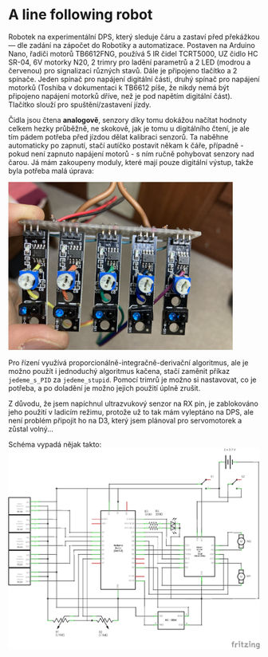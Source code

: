 # A line following robot

Robotek na experimentální DPS, který sleduje čáru a zastaví před překážkou &mdash; dle zadání na zápočet do Robotiky a automatizace. Postaven na Arduino Nano, řadiči motorů TB6612FNG, používá 5 IR čidel TCRT5000, UZ čidlo HC SR-04, 6V motorky N20, 2 trimry pro ladění parametrů a 2 LED (modrou a červenou) pro signalizaci různých stavů. Dále je připojeno tlačítko a 2 spínače. Jeden spínač pro napájení digitální části, druhý spínač pro napájení motorků (Toshiba v dokumentaci k TB6612 píše, že nikdy nemá být připojeno napájení motorků dříve, než je pod napětím digitální část). Tlačítko slouží pro spuštění/zastavení jízdy.

Čidla jsou čtena <strong>analogově</strong>, senzory díky tomu dokážou načítat hodnoty celkem hezky průběžně, ne skokově, jak je tomu u digitálního čtení, je ale tím pádem potřeba před jízdou dělat kalibraci senzorů. Ta naběhne automaticky po zapnutí, stačí autíčko postavit někam k čáře, případně - pokud není zapnuto napájení motorů - s ním ručně pohybovat senzory nad čarou. Já mám zakoupeny moduly, které mají pouze digitální výstup, takže byla potřeba malá úprava:

<img src="https://raw.githubusercontent.com/otula71/KRAA1-line-following-robot-analog/main/analog-out.jpg" alt="analog data" width="450" />

Pro řízení využívá proporcionálně-integračně-derivační algoritmus, ale je možno použít i jednoduchý algoritmus kačena, stačí zaměnit příkaz <code>jedeme_s_PID</code> za <code>jedeme_stupid</code>. Pomocí trimrů je možno si nastavovat, co je potřeba, a po doladění je možno jejich použití úplně zrušit.

Z důvodu, že jsem napíchnul ultrazvukový senzor na RX pin, je zablokováno jeho použití v ladicím režimu, protože už to tak mám vyleptáno na DPS, ale není problém připojit ho na D3, který jsem plánoval pro servomotorek a zůstal volný...

Schéma vypadá nějak takto:
![schéma](https://raw.githubusercontent.com/otula71/KRAA1-line-following-robot-analog/main/auticko_schema.png)
